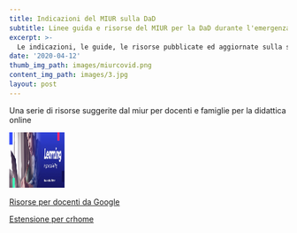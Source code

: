 ```yaml
---
title: Indicazioni del MIUR sulla DaD
subtitle: Linee guida e risorse del MIUR per la DaD durante l'emergenza Covid-19
excerpt: >-
  Le indicazioni, le guide, le risorse pubblicate ed aggiornate sulla sezione dedicata del sito del MIUR a supporto di alunni, docenti e genitori
date: '2020-04-12'
thumb_img_path: images/miurcovid.png
content_img_path: images/3.jpg
layout: post
---
```


Una serie di risorse suggerite dal miur per docenti e famiglie per la didattica online



<a href="http://www.rai.it/portale/LaScuolaNonSiFerma-b8e35487-a4ca-47d5-9e52-2023ea19a27e.html">
<img border="0" alt="Rai DaD" src="/images/1586989258925_large.webp" width="100" height="100"></a></p>


[Risorse per docenti da Google](https://teachfromhome.google/intl/it?utm_source=google&utm_medium=cpc&utm_campaign=edu_google&utm_term=imparare+da+casa&gclid=CjwKCAjwvtX0BRAFEiwAGWJyZM27hw0bsFMrS9xxZf0CcauuTBIHpiByocK2AWY9NYes1Bul4pchOBoC06IQAvD_BwE)

[Estensione per crhome](https://meet.google.com/linkredirect?authuser=1&dest=https%3A%2F%2Fchrome.google.com%2Fwebstore%2Fdetail%2Fgoogle-meet-grid-view%2Fbjkegbgpfgpikgkfidhcihhiflbjgfic)


